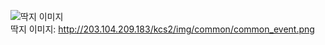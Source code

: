![딱지 이미지](http://203.104.209.183/kcs2/img/common/common_event.png)\
딱지 이미지: http://203.104.209.183/kcs2/img/common/common_event.png
